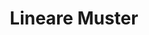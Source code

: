 ---
title: 'Lineare Muster'
icon: 'icon.png'
redirect: 'techs/patterns/function:pattern_1D'

content:
    items: 
        - '@taxonomy.function': 'pattern_1D'
    filter:
        published: true
        type: 'tech' 
---